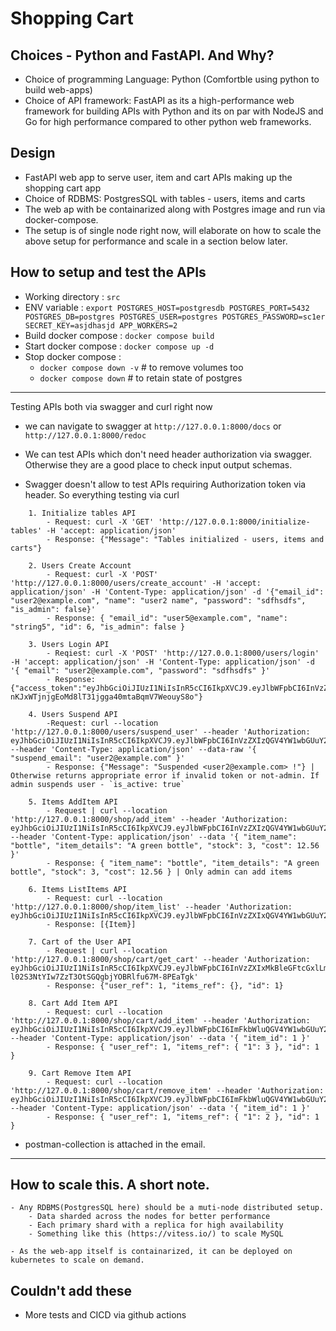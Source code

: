 # Shopping Cart 

## Choices - Python and FastAPI. And Why?
* Choice of programming Language: Python (Comfortble using python to build web-apps)
* Choice of API framework: FastAPI as its a high-performance web framework for building APIs with Python and its on par with NodeJS and Go for high performance compared to other python web frameworks.

## Design
* FastAPI web app to serve user, item and cart APIs making up the shopping cart app
* Choice of RDBMS: PostgresSQL with tables - users, items and carts
* The web ap with be containarized along with Postgres image and run via docker-compose. 
* The setup is of single node right now, will elaborate on how to scale the above setup for performance and scale in a section below later.

## How to setup and test the APIs
* Working directory    : `src`
* ENV variable         : `export POSTGRES_HOST=postgresdb POSTGRES_PORT=5432 POSTGRES_DB=postgres POSTGRES_USER=postgres POSTGRES_PASSWORD=sc1er SECRET_KEY=asjdhasjd APP_WORKERS=2`
* Build docker compose : `docker compose build`
* Start docker compose : `docker compose up -d`
* Stop docker compose  :
    - `docker compose down -v`  # to remove volumes too
    - `docker compose down`     # to retain state of postgres


---
Testing APIs both via swagger and curl right now
* we can navigate to swagger at `http://127.0.0.1:8000/docs` or `http://127.0.0.1:8000/redoc`
* We can test APIs which don't need header authorization via swagger. Otherwise they are a good place to check input output schemas.
    
* Swagger doesn't allow to test APIs requiring Authorization token via header. So everything testing via curl
```
    1. Initialize tables API
        - Request: curl -X 'GET' 'http://127.0.0.1:8000/initialize-tables' -H 'accept: application/json'
        - Response: {"Message": "Tables initialized - users, items and carts"}

    2. Users Create Account
        - Request: curl -X 'POST'  'http://127.0.0.1:8000/users/create_account' -H 'accept: application/json' -H 'Content-Type: application/json' -d '{"email_id": "user2@example.com", "name": "user2 name", "password": "sdfhsdfs", "is_admin": false}'
        - Response: { "email_id": "user5@example.com", "name": "string5", "id": 6, "is_admin": false }

    3. Users Login API
        - Reqiest: curl -X 'POST' 'http://127.0.0.1:8000/users/login' -H 'accept: application/json' -H 'Content-Type: application/json' -d '{ "email": "user2@example.com", "password": "sdfhsdfs" }'
        - Response: {"access_token":"eyJhbGciOiJIUzI1NiIsInR5cCI6IkpXVCJ9.eyJlbWFpbCI6InVzZXIyQGV4YW1wbGUuY29tIn0.e-nKJxWTjnjgEoMd8lT31jgga40mtaBqmV7WeouyS8o"}

    4. Users Suspend API
        -Request: curl --location 'http://127.0.0.1:8000/users/suspend_user' --header 'Authorization: eyJhbGciOiJIUzI1NiIsInR5cCI6IkpXVCJ9.eyJlbWFpbCI6InVzZXIzQGV4YW1wbGUuY29tIn0.N3LMRxhKqsR4SfttRFnHoTZjGXGDUKbtD8kTKKAQp9s' --header 'Content-Type: application/json' --data-raw '{ "suspend_email": "user2@example.com" }'
        - Response: {"Message": "Suspended <user2@example.com> !"} | Otherwise returns appropriate error if invalid token or not-admin. If admin suspends user - `is_active: true`
    
    5. Items AddItem API
        - Request | curl --location 'http://127.0.0.1:8000/shop/add_item' --header 'Authorization: eyJhbGciOiJIUzI1NiIsInR5cCI6IkpXVCJ9.eyJlbWFpbCI6InVzZXIzQGV4YW1wbGUuY29tIn0.N3LMRxhKqsR4SfttRFnHoTZjGXGDUKbtD8kTKKAQp9s' --header 'Content-Type: application/json' --data '{ "item_name": "bottle", "item_details": "A green bottle", "stock": 3, "cost": 12.56 }'
        - Response: { "item_name": "bottle", "item_details": "A green bottle", "stock": 3, "cost": 12.56 } | Only admin can add items

    6. Items ListItems API
        - Request: curl --location 'http://127.0.0.1:8000/shop/item_list' --header 'Authorization: eyJhbGciOiJIUzI1NiIsInR5cCI6IkpXVCJ9.eyJlbWFpbCI6InVzZXIxQGV4YW1wbGUuY29tIn0.8d5Xn3qxJEahbkZCnV4Ww0IWe5bLAUkKWCYDkigD0ao'
        - Response: [{Item}] 

    7. Cart of the User API
        - Request | curl --location 'http://127.0.0.1:8000/shop/cart/get_cart' --header 'Authorization: eyJhbGciOiJIUzI1NiIsInR5cCI6IkpXVCJ9.eyJlbWFpbCI6InVzZXIxMkBleGFtcGxlLmNvbSJ9.e-l02S3NtYIw7ZzT3OtSGQgbjYOBRlfu67M-8PEaTgk'
        - Response: {"user_ref": 1, "items_ref": {}, "id": 1}

    8. Cart Add Item API 
        - Request: curl --location 'http://127.0.0.1:8000/shop/cart/add_item' --header 'Authorization: eyJhbGciOiJIUzI1NiIsInR5cCI6IkpXVCJ9.eyJlbWFpbCI6ImFkbWluQGV4YW1wbGUuY29tIn0.gEPbdGuHi7yzL8JtI5QBTTrZVsAxlrfgvXyxX1aewaw' --header 'Content-Type: application/json' --data '{ "item_id": 1 }'
        - Response: { "user_ref": 1, "items_ref": { "1": 3 }, "id": 1 }

    9. Cart Remove Item API
        - Request: curl --location 'http://127.0.0.1:8000/shop/cart/remove_item' --header 'Authorization: eyJhbGciOiJIUzI1NiIsInR5cCI6IkpXVCJ9.eyJlbWFpbCI6ImFkbWluQGV4YW1wbGUuY29tIn0.gEPbdGuHi7yzL8JtI5QBTTrZVsAxlrfgvXyxX1aewaw' --header 'Content-Type: application/json' --data '{ "item_id": 1 }'
        - Response: { "user_ref": 1, "items_ref": { "1": 2 }, "id": 1 }
```
* postman-collection is attached in the email.
---


## How to scale this. A short note.

    - Any RDBMS(PostgresSQL here) should be a muti-node distributed setup. 
        - Data sharded across the nodes for better performance
        - Each primary shard with a replica for high availability
        - Something like this (https://vitess.io/) to scale MySQL

    - As the web-app itself is containarized, it can be deployed on kubernetes to scale on demand.

## Couldn't add these
* More tests and CICD via github actions
